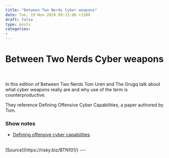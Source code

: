 ```yaml
---
title: "Between Two Nerds Cyber weapons"
date: Tue, 19 Nov 2024 09:13:06 +1100
draft: false
type: posts
categories: 
- 
---
```

# Between Two Nerds Cyber weapons

<br/>

<br/>
In this edition of Between Two Nerds Tom Uren and The Grugq talk about what cyber weapons really are and why use of the term is counterproductive.

They reference Defining Offensive Cyber Capabilities, a paper authored by Tom.

### Show notes

-   [Defining offensive cyber capabilities](https://www.aspi.org.au/report/defining-offensive-cyber-capabilities)

<br/>
[Source](https://risky.biz/BTN101/)
---

